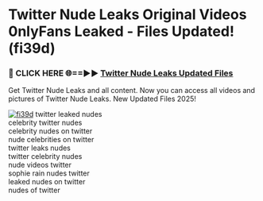 # Twitter Nude Leaks Original Videos 0nlyFans Leaked - Files Updated! (fi39d)

<h3>🔴 CLICK HERE 🌐==►► <a href="https://tinyurl.com/yc6ubb5a" rel="nofollow">Twitter Nude Leaks Updated Files</a></h3>

Get Twitter Nude Leaks and all content. Now you can access all videos and pictures of Twitter Nude Leaks. New Updated Files 2025!

[![fi39d](https://i.imgur.com/7eu0CRL.gif)](https://tinyurl.com/yc6ubb5a)
twitter leaked nudes<br>
celebrity twitter nudes<br>
celebrity nudes on twitter<br>
nude celebrities on twitter<br>
twitter leaks nudes<br>
twitter celebrity nudes<br>
nude videos twitter<br>
sophie rain nudes twitter<br>
leaked nudes on twitter<br>
nudes of twitter